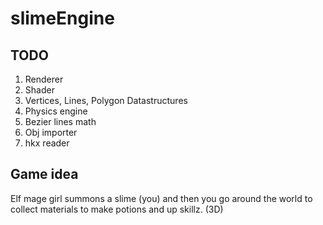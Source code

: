# slimeEngine

## TODO
1. Renderer
2. Shader
3. Vertices, Lines, Polygon Datastructures
4. Physics engine
5. Bezier lines math
6. Obj importer
7. hkx reader


## Game idea
Elf mage girl summons a slime (you) and then you go around the world 
to collect materials to make potions and up skillz. (3D)

